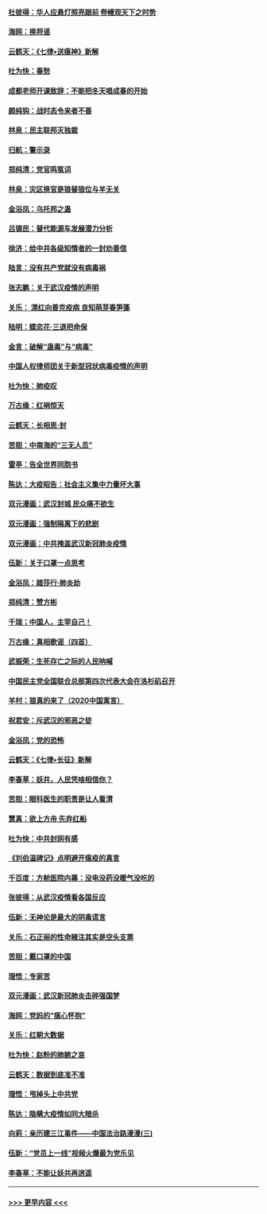 #### [杜彼得：华人应悬灯照亮跟前 卷幔观天下之时势](../pages/nsc993/n11874822.md?t=02172156) 
#### [海网：换将谣](../pages/nsc993/n11873712.md?t=02172156) 
#### [云鹤天：《七律▪送瘟神》新解](../pages/nsc993/n11873598.md?t=02172156) 
#### [吐为快：春愁](../pages/nsc993/n11872801.md?t=02172156) 
#### [成都老师开课致辞：不能把冬天唱成春的开始](../pages/nsc993/n11872653.md?t=02172156) 
#### [颜纯钩：战时态令来者不善](../pages/nsc993/n11872011.md?t=02172156) 
#### [林泉：民主联邦灭独裁](../pages/nsc993/n11870998.md?t=02172156) 
#### [归航：警示录](../pages/nsc993/n11870963.md?t=02172156) 
#### [郑纯清：党官鸣冤词](../pages/nsc993/n11870938.md?t=02172156) 
#### [林泉：灾区换官是狼替狼位与羊无关](../pages/nsc993/n11870896.md?t=02172156) 
#### [金浴凤：乌托邦之蛊](../pages/nsc993/n11870879.md?t=02172156) 
#### [吕锡民：替代能源车发展潜力分析](../pages/nsc993/n11870656.md?t=02172156) 
#### [徐济：给中共各级知情者的一封劝善信](../pages/nsc993/n11868561.md?t=02172156) 
#### [陆言：没有共产党就没有病毒祸](../pages/nsc993/n11868232.md?t=02172156) 
#### [张志鹏：关于武汉疫情的声明](../pages/nsc993/n11867182.md?t=02172156) 
#### [关乐： 漂红向善克疫病 良知萌芽春笋蓬](../pages/nsc993/n11865710.md?t=02172156) 
#### [陆明：蝶恋花‧三退把命保](../pages/nsc993/n11865673.md?t=02172156) 
#### [金言：破解“蛊毒”与“病毒”](../pages/nsc993/n11864103.md?t=02172156) 
#### [中国人权律师团关于新型冠状病毒疫情的声明](../pages/nsc993/n11864249.md?t=02172156) 
#### [吐为快：肺疫叹](../pages/nsc993/n11864027.md?t=02172156) 
#### [万古缘：红祸惊天](../pages/nsc993/n11864079.md?t=02172156) 
#### [云鹤天：长相思‧封](../pages/nsc993/n11864006.md?t=02172156) 
#### [苦胆：中南海的“三无人员”](../pages/nsc993/n11862997.md?t=02172156) 
#### [雷亭：告全世界同胞书](../pages/nsc993/n11862572.md?t=02172156) 
#### [陈达：大疫昭告：社会主义集中力量坏大事](../pages/nsc993/n11859419.md?t=02172156) 
#### [双元漫画：武汉封城 民众痛不欲生](../pages/nsc993/n11859287.md?t=02172156) 
#### [双元漫画：强制隔离下的悲剧](../pages/nsc993/n11859244.md?t=02172156) 
#### [双元漫画：中共掩盖武汉新冠肺炎疫情](../pages/nsc993/n11858249.md?t=02172156) 
#### [伍新：关于口罩一点思考](../pages/nsc993/n11859195.md?t=02172156) 
#### [金浴凤：踏莎行‧肺炎劫](../pages/nsc993/n11858227.md?t=02172156) 
#### [郑纯清：赞方彬](../pages/nsc993/n11856803.md?t=02172156) 
#### [千瑞；中国人，主宰自己！](../pages/nsc993/n11856793.md?t=02172156) 
#### [万古缘：真相歌谣（四首）](../pages/nsc993/n11856263.md?t=02172156) 
#### [武振荣：生死存亡之际的人民呐喊](../pages/nsc993/n11856256.md?t=02172156) 
#### [中国民主党全国联合总部第四次代表大会在洛杉矶召开](../pages/nsc993/n11856344.md?t=02172156) 
#### [羊村：狼真的来了（2020中国寓言）](../pages/nsc993/n11856229.md?t=02172156) 
#### [祝君安：斥武汉的邪恶之徒](../pages/nsc993/n11855861.md?t=02172156) 
#### [金浴凤：党的恐怖](../pages/nsc993/n11855849.md?t=02172156) 
#### [云鹤天：《七律▪长征》新解](../pages/nsc993/n11855479.md?t=02172156) 
#### [李春草：妖共，人民凭啥相信你？](../pages/nsc993/n11855196.md?t=02172156) 
#### [苦胆：眼科医生的职责是让人看清](../pages/nsc993/n11853840.md?t=02172156) 
#### [慧真：欲上方舟 先弃红船](../pages/nsc993/n11853483.md?t=02172156) 
#### [吐为快：中共封网有感](../pages/nsc993/n11852575.md?t=02172156) 
#### [《刘伯温碑记》点明避开瘟疫的真言](../pages/nsc993/n11852128.md?t=02172156) 
#### [千百度：方舱医院内幕：没电没药没暖气没吃的](../pages/nsc993/n11850211.md?t=02172156) 
#### [张彼得：从武汉疫情看各国反应](../pages/nsc993/n11850102.md?t=02172156) 
#### [伍新：无神论是最大的阴毒谎言](../pages/nsc993/n11846129.md?t=02172156) 
#### [关乐：石正丽的性命赌注其实是空头支票](../pages/nsc993/n11846109.md?t=02172156) 
#### [苦胆：戴口罩的中国](../pages/nsc993/n11845576.md?t=02172156) 
#### [理悟：专家苦](../pages/nsc993/n11845564.md?t=02172156) 
#### [双元漫画：武汉新冠肺炎击碎强国梦](../pages/nsc993/n11843320.md?t=02172156) 
#### [海网：党妈的“瘟心怀抱”](../pages/nsc993/n11840740.md?t=02172156) 
#### [关乐：红朝大数据](../pages/nsc993/n11840675.md?t=02172156) 
#### [吐为快：赵粉的肺腑之哀](../pages/nsc993/n11840618.md?t=02172156) 
#### [云鹤天：数据到底准不准](../pages/nsc993/n11840325.md?t=02172156) 
#### [理悟：甩掉头上中共党](../pages/nsc993/n11838826.md?t=02172156) 
#### [陈达：隐瞒大疫情如同大暗杀](../pages/nsc993/n11838771.md?t=02172156) 
#### [向莉：亲历建三江事件——中国法治路漫漫(三)](../pages/nsc993/n11831825.md?t=02172156) 
#### [伍新：“党员上一线”视频火爆最为党乐见](../pages/nsc993/n11838200.md?t=02172156) 
#### [李春草：不能让妖共再逍遥](../pages/nsc993/n11838102.md?t=02172156) 

----
#### [ >>> 更早内容 <<< ](../indexes/nsc993-earlier.md)
